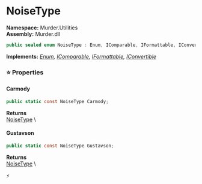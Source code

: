 # NoiseType

**Namespace:** Murder.Utilities \
**Assembly:** Murder.dll

```csharp
public sealed enum NoiseType : Enum, IComparable, IFormattable, IConvertible
```

**Implements:** _[Enum](https://learn.microsoft.com/en-us/dotnet/api/System.Enum?view=net-7.0), [IComparable](https://learn.microsoft.com/en-us/dotnet/api/System.IComparable?view=net-7.0), [IFormattable](https://learn.microsoft.com/en-us/dotnet/api/System.IFormattable?view=net-7.0), [IConvertible](https://learn.microsoft.com/en-us/dotnet/api/System.IConvertible?view=net-7.0)_

### ⭐ Properties
#### Carmody
```csharp
public static const NoiseType Carmody;
```

**Returns** \
[NoiseType](../..//Murder/Utilities/NoiseType.html) \
#### Gustavson
```csharp
public static const NoiseType Gustavson;
```

**Returns** \
[NoiseType](../..//Murder/Utilities/NoiseType.html) \


⚡